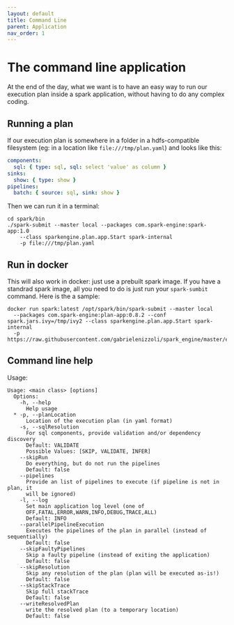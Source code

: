 ```yaml
---
layout: default
title: Command Line
parent: Application
nav_order: 1
---
```


# The command line application

At the end of the day, what we want is to have an easy way to run our execution plan inside a spark application, without having to do any complex coding.

## Running a plan

If our execution plan is somewhere in a folder in a hdfs-compatible filesystem (eg: in a location like `file:///tmp/plan.yaml`) and looks like this:

```yaml
components:
  sql: { type: sql, sql: select 'value' as column }
sinks:
  show: { type: show }
pipelines:
  batch: { source: sql, sink: show }
```

Then we can run it in a terminal:

```shell
cd spark/bin
./spark-submit --master local --packages com.spark-engine:spark-app:1.0 
    --class sparkengine.plan.app.Start spark-internal 
    -p file:///tmp/plan.yaml
```

## Run in docker

This will also work in docker: just use a prebuilt spark image.
If you have a standrad spark image, all you need to do is just run your `spark-sumbit` command. 
Here is the a sample:

```shell
docker run spark:latest /opt/spark/bin/spark-submit --master local 
  --packages com.spark-engine:plan-app:0.8.2 --conf spark.jars.ivy=/tmp/ivy2 --class sparkengine.plan.app.Start spark-internal 
  -p https://raw.githubusercontent.com/gabrielenizzoli/spark_engine/master/examples/plans/quickStartPlan.yaml
```

## Command line help

Usage:

```text
Usage: <main class> [options]
  Options:
    -h, --help
      Help usage
  * -p, --planLocation
      Location of the execution plan (in yaml format)
    -s, --sqlResolution
      For sql components, provide validation and/or dependency discovery
      Default: VALIDATE
      Possible Values: [SKIP, VALIDATE, INFER]
    --skipRun
      Do everything, but do not run the pipelines
      Default: false
    --pipelines
      Provide an list of pipelines to execute (if pipeline is not in plan, it 
      will be ignored)
    -l, --log
      Set main application log level (one of 
      OFF,FATAL,ERROR,WARN,INFO,DEBUG,TRACE,ALL) 
      Default: INFO
    --parallelPipelineExecution
      Executes the pipelines of the plan in parallel (instead of sequentially)
      Default: false
    --skipFaultyPipelines
      Skip a faulty pipeline (instead of exiting the application)
      Default: false
    --skipResolution
      Skip any resolution of the plan (plan will be executed as-is!)
      Default: false
    --skipStackTrace
      Skip full stackTrace
      Default: false
    --writeResolvedPlan
      write the resolved plan (to a temporary location)
      Default: false
```
